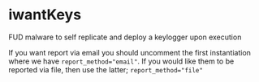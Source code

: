 # iwantKeys

FUD malware to self replicate and deploy a keylogger upon execution

If you want report via email you should uncomment the first instantiation where we have `report_method="email"`. If you would like them to be reported via file, then use the latter; `report_method="file"`
